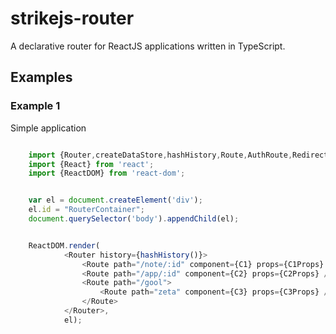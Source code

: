 # strikejs-router

A declarative router for ReactJS applications written in TypeScript. 

## Examples 

### Example 1 

Simple application 

```typescript

    import {Router,createDataStore,hashHistory,Route,AuthRoute,Redirect} from 'strikejs-router';
    import {React} from 'react'; 
    import {ReactDOM} from 'react-dom'; 


    var el = document.createElement('div');
    el.id = "RouterContainer";
    document.querySelector('body').appendChild(el);


    ReactDOM.render(
            <Router history={hashHistory()}>
                <Route path="/note/:id" component={C1} props={C1Props} />
                <Route path="/app/:id" component={C2} props={C2Props} />
                <Route path="/gool">
                    <Route path="zeta" component={C3} props={C3Props} />
                </Route>
            </Router>,
            el);





```